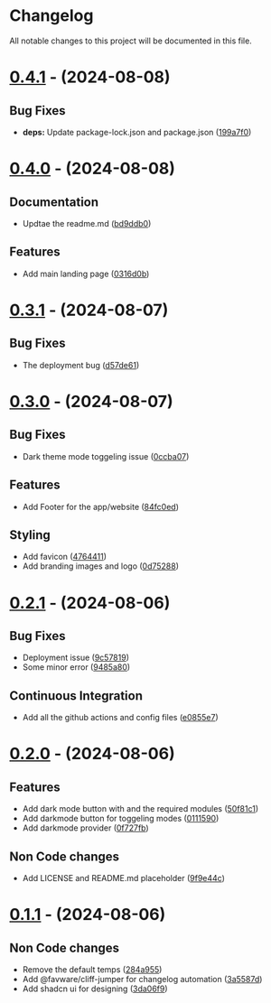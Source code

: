 # Changelog

All notable changes to this project will be documented in this file.

# [0.4.1](https://github.com/nsgpriyanshu/crecall/compare/0.4.0...0.4.1) - (2024-08-08)

## Bug Fixes

- **deps:** Update package-lock.json and package.json ([199a7f0](https://github.com/nsgpriyanshu/crecall/commit/199a7f0993f43fa7558e96c69270272c0642baee))

# [0.4.0](https://github.com/nsgpriyanshu/crecall/compare/0.3.1...0.4.0) - (2024-08-08)

## Documentation

- Updtae the readme.md ([bd9ddb0](https://github.com/nsgpriyanshu/crecall/commit/bd9ddb074c0dae845f26ffa151d0ec6103e97d3b))

## Features

- Add main landing page ([0316d0b](https://github.com/nsgpriyanshu/crecall/commit/0316d0b2a13200663256e72c748d29f990b01ded))

# [0.3.1](https://github.com/nsgpriyanshu/crecall/compare/0.3.0...0.3.1) - (2024-08-07)

## Bug Fixes

- The deployment bug ([d57de61](https://github.com/nsgpriyanshu/crecall/commit/d57de61ba66bf3b8585b1716b3ae8aabcb08b967))

# [0.3.0](https://github.com/nsgpriyanshu/crecall/compare/0.2.1...0.3.0) - (2024-08-07)

## Bug Fixes

- Dark theme mode toggeling issue ([0ccba07](https://github.com/nsgpriyanshu/crecall/commit/0ccba079b12cbaac010d1e2cdcb4368d79fa2acb))

## Features

- Add Footer for the app/website ([84fc0ed](https://github.com/nsgpriyanshu/crecall/commit/84fc0ed9b2ac929f262808341be233e97588453c))

## Styling

- Add favicon ([4764411](https://github.com/nsgpriyanshu/crecall/commit/47644116c621a16d4efa36d98ef5aa1ec8d8548c))
- Add branding images and logo ([0d75288](https://github.com/nsgpriyanshu/crecall/commit/0d752883a99003ec5d309155f99b41233f1e3ba4))

# [0.2.1](https://github.com/nsgpriyanshu/crecall/compare/0.2.0...0.2.1) - (2024-08-06)

## Bug Fixes

- Deployment issue ([9c57819](https://github.com/nsgpriyanshu/crecall/commit/9c578199b7da901bebff017a5d3ac429cce372e8))
- Some minor error ([9485a80](https://github.com/nsgpriyanshu/crecall/commit/9485a80c8b3a2bbcdce72ded5beae07e3a338272))

## Continuous Integration

- Add all the github actions and config files ([e0855e7](https://github.com/nsgpriyanshu/crecall/commit/e0855e7ecc985ad52613d6c2956267754947d967))

# [0.2.0](https://github.com/nsgpriyanshu/crecall/compare/0.1.1...0.2.0) - (2024-08-06)

## Features

- Add dark mode button with and the required modules ([50f81c1](https://github.com/nsgpriyanshu/crecall/commit/50f81c1f82d2d4f0fdf6e647f89d9455c615aa14))
- Add darkmode button for toggeling modes ([0111590](https://github.com/nsgpriyanshu/crecall/commit/01115903a91e14f3102f215cf02fb3992021fd16))
- Add darkmode provider ([0f727fb](https://github.com/nsgpriyanshu/crecall/commit/0f727fb76b8ef780016e7a0a1b2860243117fd08))

## Non Code changes

- Add LICENSE and README.md placeholder ([9f9e44c](https://github.com/nsgpriyanshu/crecall/commit/9f9e44c791f78cbb1202eae2454914d1f160c7c7))

# [0.1.1](https://github.com/nsgpriyanshu/crecall/tree/0.1.1) - (2024-08-06)

## Non Code changes

- Remove the default temps ([284a955](https://github.com/nsgpriyanshu/crecall/commit/284a95532f034098ede0e7c960c741cc627ce70a))
- Add @favware/cliff-jumper for changelog automation ([3a5587d](https://github.com/nsgpriyanshu/crecall/commit/3a5587d4950d82c72f3359aa9dd3881017150e4f))
- Add shadcn ui for designing ([3da06f9](https://github.com/nsgpriyanshu/crecall/commit/3da06f9e536f555bf3239587443fa40457ceb837))
